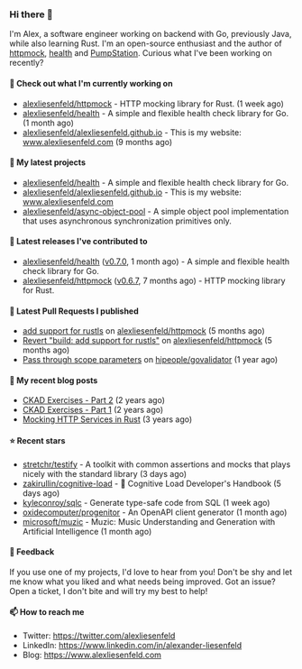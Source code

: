 ### Hi there 👋

I'm Alex, a software engineer working on backend with Go, previously Java, while also learning Rust.
I'm an open-source enthusiast and the author of [httpmock](https://github.com/alexliesenfeld/httpmock),
[health](https://github.com/alexliesenfeld/health) and [PumpStation](http://pumpstation-plugin.com). 
Curious what I've been working on recently?

#### 👷 Check out what I'm currently working on

- [alexliesenfeld/httpmock](https://github.com/alexliesenfeld/httpmock) - HTTP mocking library for Rust. (1 week ago)
- [alexliesenfeld/health](https://github.com/alexliesenfeld/health) - A simple and flexible health check library for Go. (1 month ago)
- [alexliesenfeld/alexliesenfeld.github.io](https://github.com/alexliesenfeld/alexliesenfeld.github.io) - This is my website: www.alexliesenfeld.com (9 months ago)

#### 🌱 My latest projects

- [alexliesenfeld/health](https://github.com/alexliesenfeld/health) - A simple and flexible health check library for Go.
- [alexliesenfeld/alexliesenfeld.github.io](https://github.com/alexliesenfeld/alexliesenfeld.github.io) - This is my website: www.alexliesenfeld.com
- [alexliesenfeld/async-object-pool](https://github.com/alexliesenfeld/async-object-pool) - A simple object pool implementation that uses asynchronous synchronization primitives only. 

#### 🔭 Latest releases I've contributed to

- [alexliesenfeld/health](https://github.com/alexliesenfeld/health) ([v0.7.0](https://github.com/alexliesenfeld/health/releases/tag/v0.7.0), 1 month ago) - A simple and flexible health check library for Go.
- [alexliesenfeld/httpmock](https://github.com/alexliesenfeld/httpmock) ([v0.6.7](https://github.com/alexliesenfeld/httpmock/releases/tag/v0.6.7), 7 months ago) - HTTP mocking library for Rust.

#### 🔨 Latest Pull Requests I published

- [add support for rustls](https://github.com/alexliesenfeld/httpmock/pull/72) on [alexliesenfeld/httpmock](https://github.com/alexliesenfeld/httpmock) (5 months ago)
- [Revert &#34;build: add support for rustls&#34;](https://github.com/alexliesenfeld/httpmock/pull/71) on [alexliesenfeld/httpmock](https://github.com/alexliesenfeld/httpmock) (5 months ago)
- [Pass through scope parameters](https://github.com/hipeople/govalidator/pull/4) on [hipeople/govalidator](https://github.com/hipeople/govalidator) (1 year ago)

#### 📜 My recent blog posts

- [CKAD Exercises - Part 2](https://alexliesenfeld.github.io/posts/ckad-excercises-2/) (2 years ago)
- [CKAD Exercises - Part 1](https://alexliesenfeld.github.io/posts/ckad-excercises-1/) (2 years ago)
- [Mocking HTTP Services in Rust](https://alexliesenfeld.github.io/posts/mocking-http--services-in-rust/) (3 years ago)

#### ⭐ Recent stars

- [stretchr/testify](https://github.com/stretchr/testify) - A toolkit with common assertions and mocks that plays nicely with the standard library (3 days ago)
- [zakirullin/cognitive-load](https://github.com/zakirullin/cognitive-load) - 🧠 Cognitive Load Developer&#39;s Handbook (5 days ago)
- [kyleconroy/sqlc](https://github.com/kyleconroy/sqlc) - Generate type-safe code from SQL (1 week ago)
- [oxidecomputer/progenitor](https://github.com/oxidecomputer/progenitor) - An OpenAPI client generator (1 month ago)
- [microsoft/muzic](https://github.com/microsoft/muzic) - Muzic: Music Understanding and Generation with Artificial Intelligence (1 month ago)

#### 💬 Feedback

If you use one of my projects, I'd love to hear from you! Don't be shy and let me know what you liked
and what needs being improved. Got an issue? Open a ticket, I don't bite and will try my best to help!

#### 📫 How to reach me

- Twitter: https://twitter.com/alexliesenfeld
- LinkedIn: https://www.linkedin.com/in/alexander-liesenfeld
- Blog: https://www.alexliesenfeld.com
